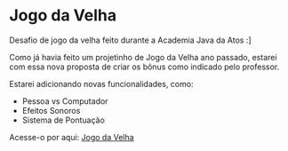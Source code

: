 # Jogo da Velha 

Desafio de jogo da velha feito durante a Academia Java da Atos :]

Como já havia feito um projetinho de Jogo da Velha ano passado, estarei com essa nova proposta de criar os bônus como indicado pelo professor.

Estarei adicionando novas funcionalidades, como:

- Pessoa vs Computador
- Efeitos Sonoros
- Sistema de Pontuação


Acesse-o por aqui: <a href="https://liviabraz.github.io/jogoDaVelha/"> Jogo da Velha </a>
